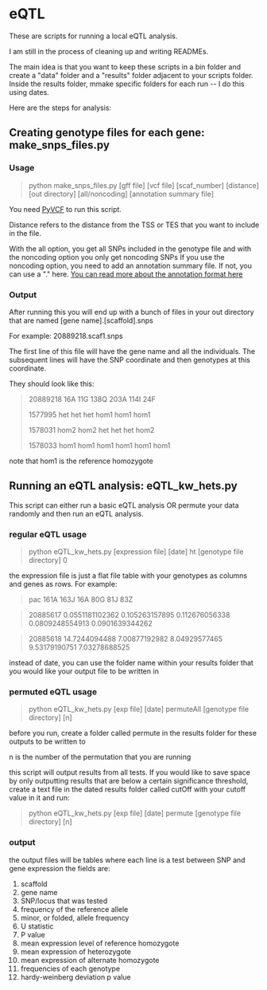 # eQTL

These are scripts for running a local eQTL analysis. 

I am still in the process of cleaning up and writing READMEs.

The main idea is that you want to keep these scripts in a bin folder and create a "data" folder and a "results" folder adjacent to your scripts folder. Inside the results folder, mmake specific folders for each run -- I do this using dates.

Here are the steps for analysis:
## Creating genotype files for each gene: make_snps_files.py

### Usage
> python make_snps_files.py [gff file] [vcf file] [scaf_number] [distance] [out directory] [all/noncoding] [annotation summary file]

You need [PyVCF](https://github.com/jamescasbon/PyVCF) to run this script.

Distance refers to the distance from the TSS or TES that you want to include in the file.

With the all option, you get all SNPs included in the genotype file and with the noncoding option you only get noncoding SNPs If you use the noncoding option, you need to add an annotation summary file. If not, you can use a "." here. [You can read more about the annotation format here](http://www.genomicconflict.com/wiki/index.php?title=Roberts_Annotations)

### Output
After running this  you will end up with a bunch of files in your out directory that are named [gene name].[scaffold].snps 

For example: 20889218.scaf1.snps

The first line of this file will have the gene name and all the individuals. The subsequent lines will have the SNP coordinate and then genotypes at this coordinate.

They should look like this:

>20889218	16A	11G	138Q	203A	114I	24F
>
>1577995	het	het	het	hom1	hom1	hom1
>
>1578031	hom2	hom2	het	het	het	hom2
>
>1578033	hom1	hom1	hom1	hom1	hom1	hom1

note that hom1 is the reference homozygote

## Running an eQTL analysis: eQTL_kw_hets.py

This script can either run a basic eQTL analysis OR permute your data randomly and then run an eQTL analysis.

### regular eQTL usage

> python eQTL_kw_hets.py [expression file] [date] ht [genotype file directory] 0

the expression file is just a flat file table with your genotypes as columns and genes as rows. For example:

>pac     161A    163J    16A     80G     81J     83Z

>20885617        0.0551181102362 0.105263157895  0.112676056338  0.0809248554913 0.0901639344262 

>20885618        14.7244094488   7.00877192982   8.04929577465   9.53179190751   7.03278688525   


instead of date, you can use the folder name within your results folder that you would like your output file to be written in

### permuted eQTL usage

> python eQTL_kw_hets.py [exp file] [date] permuteAll [genotype file directory] [n]

before you run, create a folder called permute in the results folder for these outputs to be written to

n is the number of the permutation that you are running 

this script will output results from all tests. If you would like to save space by only outputting results that are below a certain significance threshold, create a text file in the dated results folder called cutOff with your cutoff value in it and run:

> python eQTL_kw_hets.py [exp file] [date] permute [genotype file directory] [n]


### output

the output files will be tables where each line is a test between SNP and gene expression the fields are:

1. scaffold
2. gene name
3. SNP/locus that was tested
4. frequency of the reference allele
5. minor, or folded, allele frequency
6. U statistic
7. P value
8. mean expression level of reference homozygote
9. mean expression of heterozygote
10. mean expression of alternate homozygote
11. frequencies of each genotype
12. hardy-weinberg deviation p value

